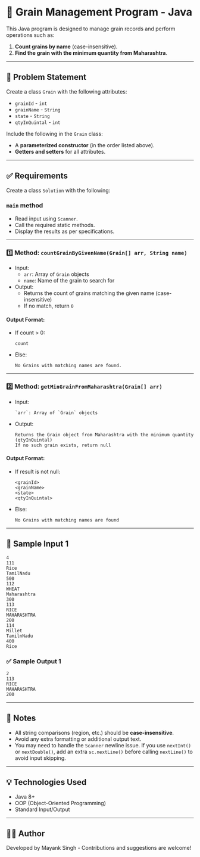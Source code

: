 # 🌾 Grain Management Program - Java

This Java program is designed to manage grain records and perform operations such as:

1. **Count grains by name** (case-insensitive).
2. **Find the grain with the minimum quantity from Maharashtra**.

---

## 📌 Problem Statement

Create a class `Grain` with the following attributes:

- `grainId` - `int`
- `grainName` - `String`
- `state` - `String`
- `qtyInQuintal` - `int`

Include the following in the `Grain` class:

- A **parameterized constructor** (in the order listed above).
- **Getters and setters** for all attributes.

---

## ✅ Requirements

Create a class `Solution` with the following:

### `main` method

- Read input using `Scanner`.
- Call the required static methods.
- Display the results as per specifications.

---

### 1️⃣ Method: `countGrainByGivenName(Grain[] arr, String name)`

- Input:
  - `arr`: Array of `Grain` objects
  - `name`: Name of the grain to search for
- Output:
  - Returns the count of grains matching the given name (case-insensitive)
  - If no match, return `0`

#### Output Format:

- If count > 0:
  ```
  count
  ```
- Else:
  ```
  No Grains with matching names are found.
  ```

---

### 2️⃣ Method: `getMinGrainFromMaharashtra(Grain[] arr)`

- Input:
  ```
  `arr`: Array of `Grain` objects
  ```
- Output:
  ```
  Returns the Grain object from Maharashtra with the minimum quantity (qtyInQuintal)
  If no such grain exists, return null
  ```

#### Output Format:

- If result is not null:
  ```
  <grainId>
  <grainName>
  <state>
  <qtyInQuintal>
  ```
- Else:
  ```
  No Grains with matching names are found
  ```


---

## 🔡 Sample Input 1
```
4
111
Rice
TamilNadu
500
112
WHEAT
Maharashtra
300
113
RICE
MAHARASHTRA
200
114
Millet
TamilnNadu
400
Rice
```


### ✅ Sample Output 1
```
2
113
RICE
MAHARASHTRA
200
```

---

## 📝 Notes

- All string comparisons (region, etc.) should be **case-insensitive**.
- Avoid any extra formatting or additional output text.
- You may need to handle the `Scanner` newline issue. If you use `nextInt()` or `nextDouble()`, add an extra `sc.nextLine()` before calling `nextLine()` to avoid input skipping.

---

## 💡 Technologies Used

- Java 8+
- OOP (Object-Oriented Programming)
- Standard Input/Output

---

## 👨‍💻 Author

Developed by Mayank Singh - Contributions and suggestions are welcome!
